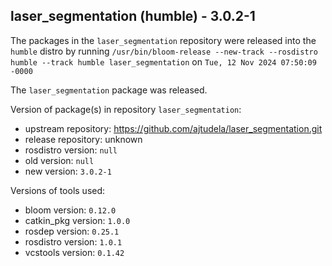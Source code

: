 ## laser_segmentation (humble) - 3.0.2-1

The packages in the `laser_segmentation` repository were released into the `humble` distro by running `/usr/bin/bloom-release --new-track --rosdistro humble --track humble laser_segmentation` on `Tue, 12 Nov 2024 07:50:09 -0000`

The `laser_segmentation` package was released.

Version of package(s) in repository `laser_segmentation`:

- upstream repository: https://github.com/ajtudela/laser_segmentation.git
- release repository: unknown
- rosdistro version: `null`
- old version: `null`
- new version: `3.0.2-1`

Versions of tools used:

- bloom version: `0.12.0`
- catkin_pkg version: `1.0.0`
- rosdep version: `0.25.1`
- rosdistro version: `1.0.1`
- vcstools version: `0.1.42`


